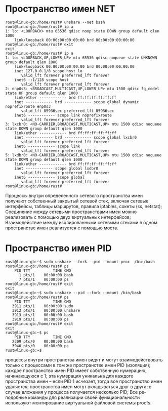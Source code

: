 # Пространство имен NET
```
root@linux-gb:/home/rust# unshare --net bash
root@linux-gb:/home/rust# ip a
1: lo: <LOOPBACK> mtu 65536 qdisc noop state DOWN group default qlen 1000
    link/loopback 00:00:00:00:00:00 brd 00:00:00:00:00:00
root@linux-gb:/home/rust# exit
exit
root@linux-gb:/home/rust# ip a
1: lo: <LOOPBACK,UP,LOWER_UP> mtu 65536 qdisc noqueue state UNKNOWN group default qlen 1000
    link/loopback 00:00:00:00:00:00 brd 00:00:00:00:00:00
    inet 127.0.0.1/8 scope host lo
       valid_lft forever preferred_lft forever
    inet6 ::1/128 scope host
       valid_lft forever preferred_lft forever
2: enp0s3: <BROADCAST,MULTICAST,UP,LOWER_UP> mtu 1500 qdisc fq_codel state UP group default qlen 1000
    link/ether ------------ brd ff:ff:ff:ff:ff:ff
    inet ------------ brd ------------ scope global dynamic noprefixroute enp0s3
       valid_lft 85936sec preferred_lft 85936sec
    inet6 ------------ scope link noprefixroute
       valid_lft forever preferred_lft forever
3: lxcbr0: <NO-CARRIER,BROADCAST,MULTICAST,UP> mtu 1500 qdisc noqueue state DOWN group default qlen 1000
    link/ether ------------ brd ff:ff:ff:ff:ff:ff
    inet ------------ brd ------------ scope global lxcbr0
       valid_lft forever preferred_lft forever
    inet6 ------------ scope link
       valid_lft forever preferred_lft forever
5: lxdbr0: <NO-CARRIER,BROADCAST,MULTICAST,UP> mtu 1500 qdisc noqueue state DOWN group default qlen 1000
    link/ether ------------ brd ff:ff:ff:ff:ff:ff
    inet ------------ scope global lxdbr0
       valid_lft forever preferred_lft forever
    inet6 ------------ scope global
       valid_lft forever preferred_lft forever
root@linux-gb:/home/rust#
```
Процессы внутри определенного сетевого пространства имен получают собственный закрытый сетевой стек, включая сетевые интерфейсы, таблицы маршрутов, правила iptables, сокеты (ss, netstat);
Соединение между сетевыми пространствами имен можно реализовать с помощью двух виртуальных интерфейсов;
Взаимодействие между изолированными сетевыми стеками в одном пространстве имен реализуется с помощью моста.
  
# Пространство имен PID
```  
rust@linux-gb:~$ sudo unshare --fork --pid --mount-proc  /bin/bash
root@linux-gb:/home/rust# ps
    PID TTY          TIME CMD
      1 pts/1    00:00:00 bash
      7 pts/1    00:00:00 ps
root@linux-gb:/home/rust# exit
exit
rust@linux-gb:~$ sudo unshare --pid --fork --mount /bin/bash
root@linux-gb:/home/rust# ps
    PID TTY          TIME CMD
   3911 pts/1    00:00:00 sudo
   3912 pts/1    00:00:00 unshare
   3913 pts/1    00:00:00 bash
   3919 pts/1    00:00:00 ps
root@linux-gb:/home/rust# exit
exit
rust@linux-gb:~$ ps
    PID TTY          TIME CMD
   2309 pts/0    00:00:00 bash
   3940 pts/0    00:00:00 ps
rust@linux-gb:~$
```
процессы внутри пространства имен видят и могут взаимодействовать только с процессами в том же пространстве имен PID (изоляция);
каждое пространство имен PID имеет собственную нумерацию, начинающуюся с 1;
эта нумерация уникальна для каждого пространства имен – если PID 1 исчезает, тогда все пространство имен удаляется;
пространства имен могут вкладываться друг в друга;
в случае вложения у процесса получается несколько PID;
Все ps-подобные команды для реализации своей функциональности используют монтирование виртуальной файловой системы procfs.
